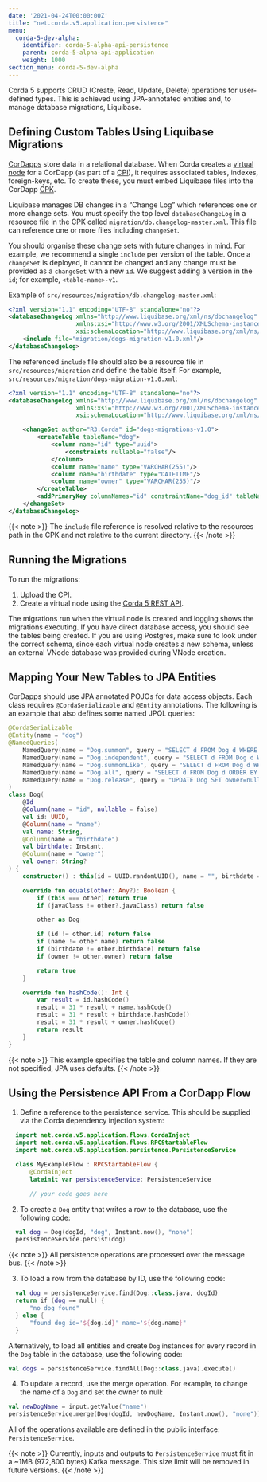 ```yaml
---
date: '2021-04-24T00:00:00Z'
title: "net.corda.v5.application.persistence"
menu:
  corda-5-dev-alpha:
    identifier: corda-5-alpha-api-persistence
    parent: corda-5-alpha-api-application
    weight: 1000
section_menu: corda-5-dev-alpha
---
```

Corda 5 supports CRUD (Create, Read, Update, Delete) operations for user-defined types. This is achieved using JPA-annotated entities and, to manage database migrations, Liquibase.

## Defining Custom Tables Using Liquibase Migrations

[CorDapps](../../introduction/key-concepts.html#cordapps) store data in a relational database.
When Corda creates a [virtual node](../../introduction/key-concepts.html#virtual-nodes) for a CorDapp (as part of a [CPI](../../introduction/key-concepts.html#corda-package-installer-cpi)), it requires associated tables, indexes, foreign-keys, etc.
To create these, you must embed Liquibase files into the CorDapp [CPK](../../introduction/key-concepts.html#corda-packages-cpks).

Liquibase manages DB changes in a “Change Log” which references one or more change sets.
You must specify the top level `databaseChangeLog` in a resource file in the CPK called `migration/db.changelog-master.xml`.
This file can reference one or more files including `changeSet`.

You should organise these change sets with future changes in mind.
For example, we recommend a single `include` per version of the table.
Once a `changeSet` is deployed, it cannot be changed and any change must be provided as a `changeSet` with a new `id`.
We suggest adding a version in the `id`; for example, `<table-name>-v1`.

Example of `src/resources/migration/db.changelog-master.xml`:
```xml
<?xml version="1.1" encoding="UTF-8" standalone="no"?>
<databaseChangeLog xmlns="http://www.liquibase.org/xml/ns/dbchangelog"
                   xmlns:xsi="http://www.w3.org/2001/XMLSchema-instance"
                   xsi:schemaLocation="http://www.liquibase.org/xml/ns/dbchangelog http://www.liquibase.org/xml/ns/dbchangelog/dbchangelog-4.3.xsd">
    <include file="migration/dogs-migration-v1.0.xml"/>
</databaseChangeLog>
```
The referenced `include` file should also be a resource file in `src/resources/migration` and define the table itself. For example, `src/resources/migration/dogs-migration-v1.0.xml`:
```xml
<?xml version="1.1" encoding="UTF-8" standalone="no"?>
<databaseChangeLog xmlns="http://www.liquibase.org/xml/ns/dbchangelog"
                   xmlns:xsi="http://www.w3.org/2001/XMLSchema-instance"
                   xsi:schemaLocation="http://www.liquibase.org/xml/ns/dbchangelog http://www.liquibase.org/xml/ns/dbchangelog/dbchangelog-4.3.xsd">

    <changeSet author="R3.Corda" id="dogs-migrations-v1.0">
        <createTable tableName="dog">
            <column name="id" type="uuid">
                <constraints nullable="false"/>
            </column>
            <column name="name" type="VARCHAR(255)"/>
            <column name="birthdate" type="DATETIME"/>
            <column name="owner" type="VARCHAR(255)"/>
        </createTable>
        <addPrimaryKey columnNames="id" constraintName="dog_id" tableName="dog"/>
    </changeSet>
</databaseChangeLog>
```
{{< note >}}
The `include` file reference is resolved relative to the resources path in the CPK and not relative to the current directory.
{{< /note >}}

## Running the Migrations

To run the migrations:
1. Upload the CPI.
2. Create a virtual node using the [Corda 5 REST API](../../developing/rest-api/rest-api.html).

  The migrations run when the virtual node is created and logging shows the migrations executing.
  If you have direct database access, you should see the tables being created.
  If you are using Postgres, make sure to look under the correct schema, since each virtual node creates a new schema, unless an external VNode database was provided during VNode creation.

## Mapping Your New Tables to JPA Entities

CorDapps should use JPA annotated POJOs for data access objects.
Each class requires `@CordaSerializable` and `@Entity` annotations.
The following is an example that also defines some named JPQL queries:

```kotlin
@CordaSerializable
@Entity(name = "dog")
@NamedQueries(
    NamedQuery(name = "Dog.summon", query = "SELECT d FROM Dog d WHERE d.name = :name"),    
    NamedQuery(name = "Dog.independent", query = "SELECT d FROM Dog d WHERE d.owner IS NULL"),    
    NamedQuery(name = "Dog.summonLike", query = "SELECT d FROM Dog d WHERE d.name LIKE :name ORDER BY d.name"),    
    NamedQuery(name = "Dog.all", query = "SELECT d FROM Dog d ORDER BY d.name"),    
    NamedQuery(name = "Dog.release", query = "UPDATE Dog SET owner=null")
)
class Dog(
    @Id    
    @Column(name = "id", nullable = false)    
    val id: UUID,    
    @Column(name = "name")    
    val name: String,    
    @Column(name = "birthdate")    
    val birthdate: Instant,
    @Column(name = "owner")
    val owner: String?
) {
    constructor() : this(id = UUID.randomUUID(), name = "", birthdate = Instant.now(), owner = "")

    override fun equals(other: Any?): Boolean {
        if (this === other) return true
        if (javaClass != other?.javaClass) return false

        other as Dog

        if (id != other.id) return false
        if (name != other.name) return false
        if (birthdate != other.birthdate) return false
        if (owner != other.owner) return false

        return true
    }

    override fun hashCode(): Int {
        var result = id.hashCode()
        result = 31 * result + name.hashCode()
        result = 31 * result + birthdate.hashCode()
        result = 31 * result + owner.hashCode()
        return result
    }
}
```

{{< note >}}
This example specifies the table and column names.
If they are not specified, JPA uses defaults.
{{< /note >}}


## Using the Persistence API From a CorDapp Flow

1. Define a reference to the persistence service. This should be supplied via the Corda dependency injection system:
```kotlin
  import net.corda.v5.application.flows.CordaInject
  import net.corda.v5.application.flows.RPCStartableFlow
  import net.corda.v5.application.persistence.PersistenceService

  class MyExampleFlow : RPCStartableFlow {
      @CordaInject
      lateinit var persistenceService: PersistenceService

      // your code goes here
```
2. To create a `Dog` entity that writes a row to the database, use the following code:
```kotlin
  val dog = Dog(dogId, "dog", Instant.now(), "none")
  persistenceService.persist(dog)
 ```   

   {{< note >}}
  All persistence operations are processed over the message bus.
   {{< /note >}}

3. To load a row from the database by ID, use the following code:
```kotlin
  val dog = persistenceService.find(Dog::class.java, dogId)
  return if (dog == null) {
      "no dog found"
  } else {
      "found dog id='${dog.id}' name='${dog.name}"
  }
```

  Alternatively, to load all entities and create `Dog` instances for every record in the `Dog` table in the database, use the following code:
  ```kotlin
  val dogs = persistenceService.findAll(Dog::class.java).execute()
  ```

4. To update a record, use the merge operation. For example, to change the name of a `Dog` and set the owner to null:
```kotlin
val newDogName = input.getValue("name")
persistenceService.merge(Dog(dogId, newDogName, Instant.now(), "none"))
```
All of the operations available are defined in the public interface: `PersistenceService`.
<!-- add link to KDocs -->

{{< note >}}
Currently, inputs and outputs to `PersistenceService` must fit in a ~1MB (972,800 bytes) Kafka message. This size limit will be removed in future versions.
{{< /note >}}
